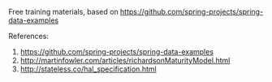 Free training materials, based on https://github.com/spring-projects/spring-data-examples

References:
1. https://github.com/spring-projects/spring-data-examples
2. http://martinfowler.com/articles/richardsonMaturityModel.html
3. http://stateless.co/hal_specification.html
